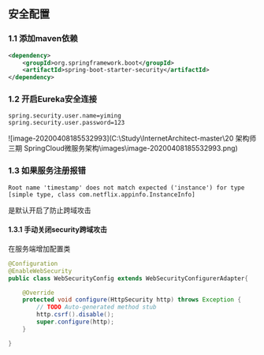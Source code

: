 ## 安全配置

### 1.1 添加maven依赖

```xml
<dependency>
    <groupId>org.springframework.boot</groupId>
    <artifactId>spring-boot-starter-security</artifactId>
</dependency>
```

### 1.2 开启Eureka安全连接

```
spring.security.user.name=yiming
spring.security.user.password=123
```



![image-20200408185532993](C:\Study\InternetArchitect-master\20 架构师三期 SpringCloud微服务架构\images\image-20200408185532993.png)



### 1.3 如果服务注册报错

```
Root name 'timestamp' does not match expected ('instance') for type [simple type, class com.netflix.appinfo.InstanceInfo]
```

是默认开启了防止跨域攻击

#### 1.3.1 手动关闭security跨域攻击

在服务端增加配置类

```java
@Configuration
@EnableWebSecurity
public class WebSecurityConfig extends WebSecurityConfigurerAdapter{

	@Override
	protected void configure(HttpSecurity http) throws Exception {
		// TODO Auto-generated method stub
		http.csrf().disable();
		super.configure(http);
	}

}
```

